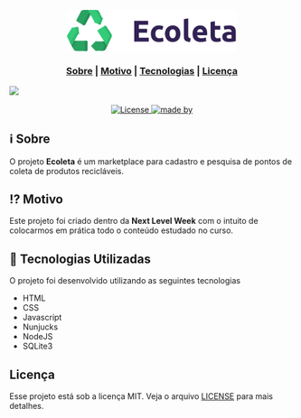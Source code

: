<p align="center"> 
<img src="public/assets/logo.svg" width="300" heigth="300">
</p>

<h3 align="center">  
  <a href="#information_source-sobre">Sobre</a> |
  <a href="#interrobang-motivo">Motivo</a> | 
  <a href="#rocket-tecnologias-utilizadas">Tecnologias</a> | 
  <a href="#licença">Licença</a> 
</h3>

<img src="https://ik.imagekit.io/devfabiobeutler/apresentacao-ecoleta_ERiTNF5t0.gif" width="1200">

<p align="center">
  <a href="LICENSE" >
<img alt="License" src="https://img.shields.io/badge/license-MIT-%23F8952D">
  </a>
  <a href="LICENSE" >
<img alt="made by" src="https://img.shields.io/badge/with%20the%20support%20of-rocketseat-purple">
  </a>
</p>

## :information_source: Sobre

O projeto **Ecoleta** é um marketplace para cadastro e pesquisa de pontos de coleta de produtos recicláveis.

## :interrobang: Motivo

Este projeto foi criado dentro da **Next Level Week** com o intuito de colocarmos em prática todo o conteúdo estudado no curso.

## :rocket: Tecnologias Utilizadas

O projeto foi desenvolvido utilizando as seguintes tecnologias

- HTML
- CSS
- Javascript
- Nunjucks
- NodeJS
- SQLite3

## Licença

Esse projeto está sob a licença MIT. Veja o arquivo [LICENSE](LICENSE) para mais detalhes.
